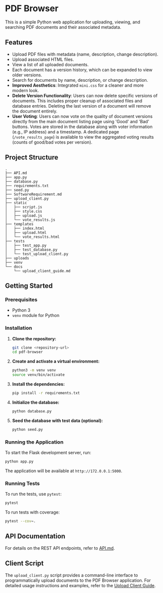 # PDF Browser

This is a simple Python web application for uploading, viewing, and searching PDF documents and their associated metadata.

## Features

- Upload PDF files with metadata (name, description, change description).
- Upload associated HTML files.
- View a list of all uploaded documents.
- Each document has a version history, which can be expanded to view older versions.
- Search for documents by name, description, or change description.
- **Improved Aesthetics**: Integrated `mini.css` for a cleaner and more modern look.
- **Delete Version Functionality**: Users can now delete specific versions of documents. This includes proper cleanup of associated files and database entries. Deleting the last version of a document will remove the document entirely.
- **User Voting**: Users can now vote on the quality of document versions directly from the main document listing page using 'Good' and 'Bad' buttons. Votes are stored in the database along with voter information (e.g., IP address) and a timestamp. A dedicated page (`/vote_results_page`) is available to view the aggregated voting results (counts of good/bad votes per version).

## Project Structure

```
.
├── API.md
├── app.py
├── database.py
├── requirements.txt
├── seed.py
├── SoftwareRequirement.md
├── upload_client.py
├── static
│   ├── script.js
│   ├── style.css
│   ├── upload.js
│   └── vote_results.js
├── templates
│   ├── index.html
│   ├── upload.html
│   └── vote_results.html
├── tests
│   ├── test_app.py
│   ├── test_database.py
│   └── test_upload_client.py
├── uploads
├── venv
└── docs
    └── upload_client_guide.md
```

## Getting Started

### Prerequisites

- Python 3
- `venv` module for Python

### Installation

1.  **Clone the repository:**

    ```bash
    git clone <repository-url>
    cd pdf-browser
    ```

2.  **Create and activate a virtual environment:**

    ```bash
    python3 -m venv venv
    source venv/bin/activate
    ```

3.  **Install the dependencies:**

    ```bash
    pip install -r requirements.txt
    ```

4.  **Initialize the database:**

    ```bash
    python database.py
    ```

5.  **Seed the database with test data (optional):**

    ```bash
    python seed.py
    ```

### Running the Application

To start the Flask development server, run:

```bash
python app.py
```

The application will be available at `http://172.0.0.1:5000`.

### Running Tests

To run the tests, use `pytest`:

```bash
pytest
```

To run tests with coverage:

```bash
pytest --cov=.
```

## API Documentation

For details on the REST API endpoints, refer to [API.md](API.md).

## Client Script

The `upload_client.py` script provides a command-line interface to programmatically upload documents to the PDF Browser application. For detailed usage instructions and examples, refer to the [Upload Client Guide](docs/upload_client_guide.md).
